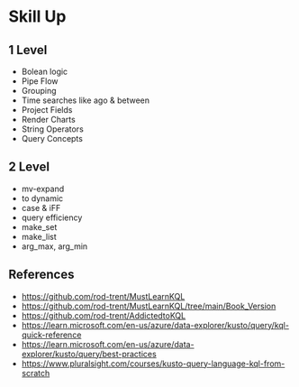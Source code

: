 # Skill Up
## 1 Level
- Bolean logic
- Pipe Flow
- Grouping 
- Time searches like ago & between
- Project Fields
- Render Charts
- String Operators 
- Query Concepts

## 2 Level
- mv-expand
- to dynamic
- case & iFF
- query efficiency
- make_set
- make_list
- arg_max, arg_min

## References 
- https://github.com/rod-trent/MustLearnKQL
- https://github.com/rod-trent/MustLearnKQL/tree/main/Book_Version
 - https://github.com/rod-trent/AddictedtoKQL
- https://learn.microsoft.com/en-us/azure/data-explorer/kusto/query/kql-quick-reference
- https://learn.microsoft.com/en-us/azure/data-explorer/kusto/query/best-practices
- https://www.pluralsight.com/courses/kusto-query-language-kql-from-scratch